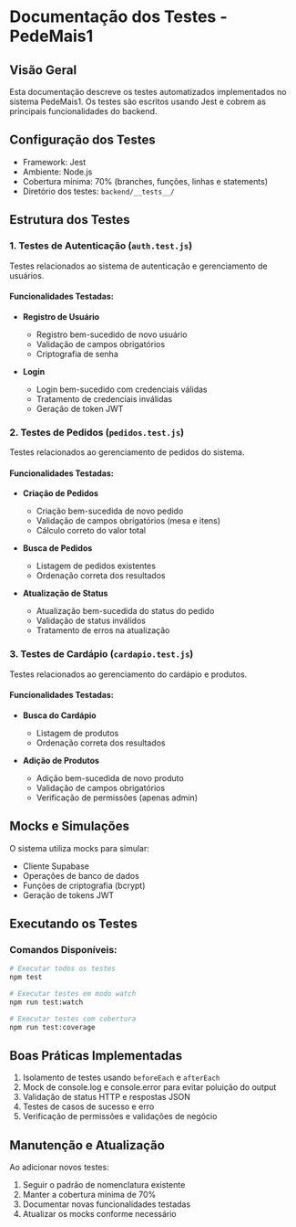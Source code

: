 # Documentação dos Testes - PedeMais1

## Visão Geral
Esta documentação descreve os testes automatizados implementados no sistema PedeMais1. Os testes são escritos usando Jest e cobrem as principais funcionalidades do backend.

## Configuração dos Testes
- Framework: Jest
- Ambiente: Node.js
- Cobertura mínima: 70% (branches, funções, linhas e statements)
- Diretório dos testes: `backend/__tests__/`

## Estrutura dos Testes

### 1. Testes de Autenticação (`auth.test.js`)
Testes relacionados ao sistema de autenticação e gerenciamento de usuários.

#### Funcionalidades Testadas:
- **Registro de Usuário**
  - Registro bem-sucedido de novo usuário
  - Validação de campos obrigatórios
  - Criptografia de senha

- **Login**
  - Login bem-sucedido com credenciais válidas
  - Tratamento de credenciais inválidas
  - Geração de token JWT

### 2. Testes de Pedidos (`pedidos.test.js`)
Testes relacionados ao gerenciamento de pedidos do sistema.

#### Funcionalidades Testadas:
- **Criação de Pedidos**
  - Criação bem-sucedida de novo pedido
  - Validação de campos obrigatórios (mesa e itens)
  - Cálculo correto do valor total

- **Busca de Pedidos**
  - Listagem de pedidos existentes
  - Ordenação correta dos resultados

- **Atualização de Status**
  - Atualização bem-sucedida do status do pedido
  - Validação de status inválidos
  - Tratamento de erros na atualização

### 3. Testes de Cardápio (`cardapio.test.js`)
Testes relacionados ao gerenciamento do cardápio e produtos.

#### Funcionalidades Testadas:
- **Busca do Cardápio**
  - Listagem de produtos
  - Ordenação correta dos resultados

- **Adição de Produtos**
  - Adição bem-sucedida de novo produto
  - Validação de campos obrigatórios
  - Verificação de permissões (apenas admin)

## Mocks e Simulações
O sistema utiliza mocks para simular:
- Cliente Supabase
- Operações de banco de dados
- Funções de criptografia (bcrypt)
- Geração de tokens JWT

## Executando os Testes

### Comandos Disponíveis:
```bash
# Executar todos os testes
npm test

# Executar testes em modo watch
npm run test:watch

# Executar testes com cobertura
npm run test:coverage
```

## Boas Práticas Implementadas
1. Isolamento de testes usando `beforeEach` e `afterEach`
2. Mock de console.log e console.error para evitar poluição do output
3. Validação de status HTTP e respostas JSON
4. Testes de casos de sucesso e erro
5. Verificação de permissões e validações de negócio

## Manutenção e Atualização
Ao adicionar novos testes:
1. Seguir o padrão de nomenclatura existente
2. Manter a cobertura mínima de 70%
3. Documentar novas funcionalidades testadas
4. Atualizar os mocks conforme necessário 
